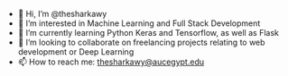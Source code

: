 - 👋 Hi, I’m @thesharkawy
- 👀 I’m interested in Machine Learning and Full Stack Development
- 🌱 I’m currently learning Python Keras and Tensorflow, as well as Flask
- 💞️ I’m looking to collaborate on freelancing projects relating to web development or Deep Learning
- 📫 How to reach me: thesharkawy@aucegypt.edu

<!---
thesharkawy-auc/thesharkawy-auc is a ✨ special ✨ repository because its `README.md` (this file) appears on your GitHub profile.
You can click the Preview link to take a look at your changes.
--->
